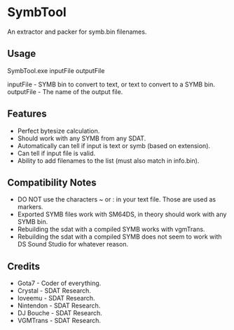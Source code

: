 # SymbTool
An extractor and packer for symb.bin filenames.

## Usage
SymbTool.exe inputFile outputFile

inputFile - SYMB bin to convert to text, or text to convert to a SYMB bin.
outputFile - The name of the output file.

## Features
* Perfect bytesize calculation.
* Should work with any SYMB from any SDAT.
* Automatically can tell if input is text or symb (based on extension).
* Can tell if input file is valid.
* Ability to add filenames to the list (must also match in info.bin).

## Compatibility Notes
* DO NOT use the characters ~ or : in your text file. Those are used as markers.
* Exported SYMB files work with SM64DS, in theory should work with any SYMB bin.
* Rebuilding the sdat with a compiled SYMB works with vgmTrans.
* Rebuilding the sdat with a compiled SYMB does not seem to work with DS Sound Studio for whatever reason. 

## Credits
* Gota7 - Coder of everything.
* Crystal - SDAT Research.
* loveemu - SDAT Research.
* Nintendon - SDAT Research.
* DJ Bouche - SDAT Research.
* VGMTrans - SDAT Research.
